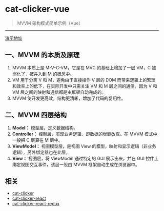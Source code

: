 # cat-clicker-vue

> MVVM 架构模式简单示例（Vue）

----

[演示地址](https://wingmeng.github.io/cat-clicker-vue/build/)

## 一、MVVM 的本质及原理

1. MVVM 本质上是 M-V-C-VM，它是在 MVC 的基础上增加了一层 VM，C 被弱化了，被并入到 M 的概念中。
2. VM 用于分离 V 和 M，避免由于直接操作 V 层的 DOM 而带来逻辑上的繁琐和效率上的低下，在实际开发中只需关注 VM 和 M 层之间的通信，因为 V 和 VM 层之间的映射和通信都是由框架自动完成的。
3. MVVM 使开发更高效，结构更清晰，增加了代码的复用性。

## 二、MVVM 四层结构

1. **Model：** 模型层，定义数据结构。
2. **Controller：** 控制层，实现业务逻辑，即数据的增删改查。在 MVVM 模式中一般把 C 层算在 M 层中。
3. **ViewModel：** 视图模型层，是视图 View 的模型，映射和显示逻辑（非业务逻辑），另外绑定器也在此层。
4. **View：** 视图层，将 ViewModel 通过特定的 GUI 展示出来，并在 GUI 控件上绑定视图交互事件，该层一般由 MVVM 框架自动生成在浏览器中。

## 相关

- [cat-clicker](https://github.com/wingmeng/cat-clicker)
- [cat-clicker-react](https://github.com/wingmeng/cat-clicker-react)
- [cat-clicker-react-redux](https://github.com/wingmeng/cat-clicker-react-redux)
